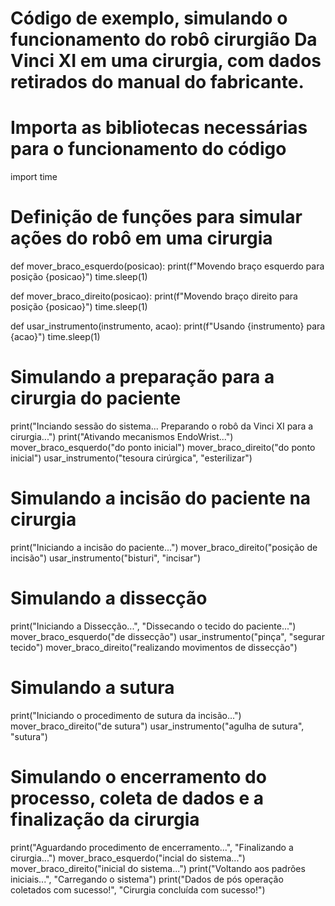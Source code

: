 # Código de exemplo, simulando o funcionamento do robô cirurgião Da Vinci XI em uma cirurgia, com dados retirados do manual do fabricante.

# Importa as bibliotecas necessárias para o funcionamento do código
import time

# Definição de funções para simular ações do robô em uma cirurgia
def mover_braco_esquerdo(posicao):
  print(f"Movendo braço esquerdo para posição {posicao}")
  time.sleep(1)

def mover_braco_direito(posicao):
  print(f"Movendo braço direito para posição {posicao}")
  time.sleep(1)

def usar_instrumento(instrumento, acao):
  print(f"Usando {instrumento} para {acao}")
  time.sleep(1)

# Simulando a preparação para a cirurgia do paciente
print("Inciando sessão do sistema... Preparando o robô da Vinci XI para a cirurgia...")
print("Ativando mecanismos EndoWrist...")
mover_braco_esquerdo("do ponto inicial")
mover_braco_direito("do ponto inicial")
usar_instrumento("tesoura cirúrgica", "esterilizar")

# Simulando a incisão do paciente na cirurgia
print("Iniciando a incisão do paciente...")
mover_braco_direito("posição de incisão")
usar_instrumento("bisturi", "incisar")

# Simulando a dissecção
print("Iniciando a Dissecção...", "Dissecando o tecido do paciente...")
mover_braco_esquerdo("de dissecção")
usar_instrumento("pinça", "segurar tecido")
mover_braco_direito("realizando movimentos de dissecção")

# Simulando a sutura
print("Iniciando o procedimento de sutura da incisão...")
mover_braco_direito("de sutura")
usar_instrumento("agulha de sutura", "sutura")

# Simulando o encerramento do processo, coleta de dados e a finalização da cirurgia
print("Aguardando procedimento de encerramento...", "Finalizando a cirurgia...")
mover_braco_esquerdo("incial do sistema...")
mover_braco_direito("inicial do sistema...")
print("Voltando aos padrões iniciais...", "Carregando o sistema")
print("Dados de pós operação coletados com sucesso!", "Cirurgia concluída com sucesso!")
